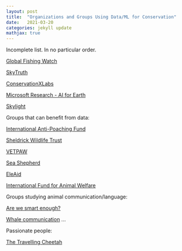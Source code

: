 ```yaml
---
layout: post
title:  "Organizations and Groups Using Data/ML for Conservation"
date:   2021-03-20
categories: jekyll update
mathjax: true
---
```


Incomplete list. In no particular order.

[Global Fishing Watch](https://globalfishingwatch.org)

[SkyTruth](https://skytruth.org/)

[ConservationXLabs](https://conservationxlabs.com)

[Microsoft Research - AI for Earth](https://www.microsoft.com/en-us/ai/ai-for-earth)

[Skylight](https://vulcan.com/Skylight.aspx)


Groups that can benefit from data:

[International Anti-Poaching Fund](https://www.iapf.org/)

[Sheldrick Wildlife Trust](https://www.sheldrickwildlifetrust.org/projects/anti-poaching)

[VETPAW](https://vetpaw.org/)

[Sea Shepherd](https://seashepherd.org/)

[EleAid](http://www.eleaid.com/)

[International Fund for Animal Welfare](https://www.ifaw.org/)

Groups studying animal communication/language:

[Are we smart enough?](https://www.amazon.com/Are-Smart-Enough-Know-Animals/dp/0393353664)

[Whale communication](https://www.nationalgeographic.co.uk/animals/2021/04/groundbreaking-effort-launched-to-decode-whale-language)
...


Passionate people:

[The Travelling Cheetah](https://thetravellingcheetah.com/)

